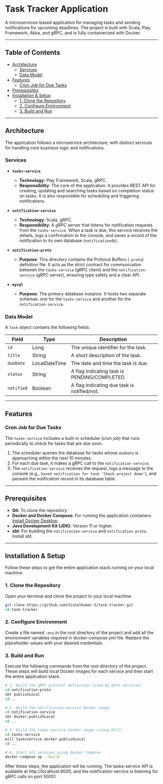# Task Tracker Application

A microservices-based application for managing tasks and sending notifications for upcoming deadlines. The project is built with Scala, Play Framework, Akka, and gRPC, and is fully containerized with Docker.

---

## Table of Contents

- [Architecture](#architecture)
    - [Services](#services)
    - [Data Model](#data-model)
- [Features](#features)
    - [Cron Job for Due Tasks](#cron-job-for-due-tasks)
- [Prerequisites](#prerequisites)
- [Installation & Setup](#installation--setup)
    - [1. Clone the Repository](#1-clone-the-repository)
    - [2. Configure Environment](#2-configure-environment)
    - [3. Build and Run](#3-build-and-run)

---

## Architecture

The application follows a microservice architecture, with distinct services for handling core business logic and notifications.

### Services

*   **`tasks-service`**
    *   **Technology**: Play Framework, Scala, gRPC.
    *   **Responsibility**: The core of the application. It provides REST API for creating, updating and searching tasks based on completion status on tasks. It is also responsible for scheduling and triggering notifications.

*   **`notification-service`**
    *   **Technology**: Scala, gRPC.
    *   **Responsibility**: A gRPC server that listens for notification requests from the `tasks-service`. When a task is due, this service receives the details, logs a confirmation to the console, and saves a record of the notification to its own database (`notificationdb`).

*   **`notification-proto`**
    *   **Purpose**: This directory contains the Protocol Buffers (`.proto`) definition file. It acts as the strict contract for communication between the `tasks-service` (gRPC client) and the `notification-service` (gRPC server), ensuring type safety and a clear API.

*   **`mysql`**
    *   **Purpose**: The primary database instance. It hosts two separate schemas: one for the `tasks-service` and another for the `notification-service`.

### Data Model

A `Task` object contains the following fields:

| Field       | Type          | Description                                   |
|-------------|---------------|-----------------------------------------------|
| `id`        | Long          | The unique identifier for the task.           |
| `title`     | String        | A short description of the task.              |
| `dueDate`   | LocalDateTime | The date and time the task is due.            |
| `status`    | String        | A flag indicating task is PENDING/COMPLETED   |
| `notified`  | Boolean       | A flag indicating due task is notified/not.   |


---

## Features

### Cron Job for Due Tasks

The `tasks-service` includes a built-in scheduler (cron job) that runs periodically to check for tasks that are due soon.

1.  The scheduler queries the database for tasks whose `dueDate` is approaching within the next 10 minutes.
2.  For each due task, it makes a gRPC call to the `notification-service`.
3.  The `notification-service` receives the request, logs a message to the console (e.g., `Saved notification for task 'Check project demo'`), and persists the notification record in its database table.

---

## Prerequisites

*   **Git**: To clone the repository.
*   **Docker and Docker Compose**: For running the application containers. [Install Docker Desktop](https://www.docker.com/products/docker-desktop/).
*   **Java Development Kit (JDK)**: Version 11 or higher.
*   **sbt**: For building the `notification-service` and `notification-proto`. Install sbt.

---

## Installation & Setup

Follow these steps to get the entire application stack running on your local machine.

### 1. Clone the Repository

Open your terminal and clone the project to your local machine.

```sh
git clone https://github.com/VishalKumar-S/task-tracker.git
cd task-tracker
```


### 2. Configure Environment

Create a file named `.env` in the root directory of the project and add all the environment variables required in docker-compose.yml file. Replace the placeholder values with your desired credentials.


### 3. Build and Run

Execute the following commands from the root directory of the project. These steps will build local Docker images for each service and then start the entire application stack.

```sh
# 1. Build the gRPC protocol definition (used by both services)
cd notification-proto
sbt publishLocal
cd ..

# 2. Build the notification-service Docker image
cd notification-service
sbt docker:publishLocal
cd ..

# 3. Build the tasks-service Docker image (using Mill)
cd tasks-service
mill tasksservice.docker.publishLocal
cd ..

# 4. Start all services using Docker Compose
docker-compose up --build
```

After these steps, the application will be running. The tasks-service API is available at http://localhost:9000, and the notification-service is listening for gRPC calls on port 50051.
